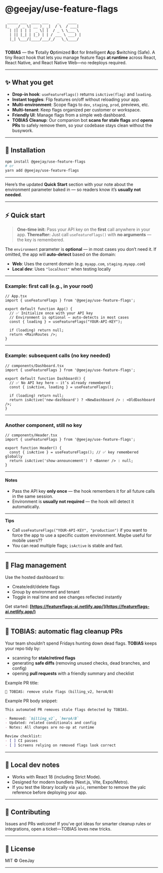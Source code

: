 # @geejay/use-feature-flags

```
 _____ ___  ____ ___    _    ____  
|_   _/ _ \| __ )_ _|  / \  / ___| 
  | || | | |  _ \| |  / _ \ \___ \ 
  | || |_| | |_) | | / ___ \ ___) |
  |_| \___/|____/___/_/   \_\____/ 
                                   

```

**TOBIAS** — the **T**otally **O**ptimized **B**ot for **I**ntelligent **A**pp **S**witching (Safe).
A tiny React hook that lets you manage feature flags **at runtime** across React, React Native, and React Native Web—no redeploys required.

---

## ✨ What you get

* **Drop-in hook**: `useFeatureFlags()` returns `isActive(flag)` and `loading`.
* **Instant toggles**: Flip features on/off without reloading your app.
* **Multi-environment**: Scope flags to `dev`, `staging`, `prod`, previews, etc.
* **Multi-tenant**: Keep flags organized per customer or workspace.
* **Friendly UI**: Manage flags from a simple web dashboard.
* **TOBIAS Cleanup**: Our companion bot **scans for stale flags** and **opens PRs** to safely remove them, so your codebase stays clean without the busywork.

---

## 🚀 Installation

```bash
npm install @geejay/use-feature-flags
# or
yarn add @geejay/use-feature-flags
```

---
Here’s the updated **Quick Start** section with your note about the environment parameter baked in — so readers know it’s **usually not needed**.

---

## ⚡️ Quick start

> **One-time init:** Pass your API key on the **first** call anywhere in your app.
> **Thereafter:** Just call `useFeatureFlags()` with **no arguments** — the key is remembered.

The `environment` parameter is **optional** — in most cases you don’t need it.
If omitted, the app will **auto-detect** based on the domain:

* **Web**: Uses the current domain (e.g. `myapp.com`, `staging.myapp.com`)
* **Local dev**: Uses `"localhost"` when testing locally

---

### Example: first call (e.g., in your root)

```tsx
// App.tsx
import { useFeatureFlags } from '@geejay/use-feature-flags';

export default function App() {
  // ✅ Initialize once with your API key
  // Environment is optional — auto-detects in most cases
  const { loading } = useFeatureFlags("YOUR-API-KEY");

  if (loading) return null;
  return <MainRoutes />;
}
```

---

### Example: subsequent calls (no key needed)

```tsx
// components/Dashboard.tsx
import { useFeatureFlags } from '@geejay/use-feature-flags';

export default function Dashboard() {
  // ✅ No API key here — it’s already remembered
  const { isActive, loading } = useFeatureFlags();

  if (loading) return null;
  return isActive('new-dashboard') ? <NewDashboard /> : <OldDashboard />;
}
```

---

### Another component, still no key

```tsx
// components/Header.tsx
import { useFeatureFlags } from '@geejay/use-feature-flags';

export function Header() {
  const { isActive } = useFeatureFlags(); // ✅ key remembered globally
  return isActive('show-announcement') ? <Banner /> : null;
}
```

---

#### Notes

* Pass the API key **only once** — the hook remembers it for all future calls in the same session.
* Environment is **usually not required** — the hook will detect it automatically.

---

**Tips**

* Call `useFeatureFlags("YOUR-API-KEY", "production")` if you want to force the app to use a specific custom environment. Maybe useful for mobile users??
* You can read multiple flags; `isActive` is stable and fast.

---

## 🧰 Flag management

Use the hosted dashboard to:

* Create/edit/delete flags
* Group by environment and tenant
* Toggle in real time and see changes reflected instantly

Get started: **[https://featureflags-ai.netlify.app/](https://featureflags-ai.netlify.app/)**

---

## 🤖 TOBIAS: automatic flag cleanup PRs

Your team shouldn’t spend Fridays hunting down dead flags.
**TOBIAS** keeps your repo tidy by:

* scanning for **stale/retired flags**
* generating **safe diffs** (removing unused checks, dead branches, and config)
* opening **pull requests** with a friendly summary and checklist

Example PR title:

```
🧹 TOBIAS: remove stale flags (billing_v2, heroA/B)
```

Example PR body snippet:

```md
This automated PR removes stale flags detected by TOBIAS.

- Removed: `billing_v2`, `heroA/B`
- Updated: related conditionals and config
- Notes: All changes are no-op at runtime

Review checklist:
- [ ] CI passes
- [ ] Screens relying on removed flags look correct
```

---

## 🧪 Local dev notes

* Works with React 18 (including Strict Mode).
* Designed for modern bundlers (Next.js, Vite, Expo/Metro).
* If you test the library locally via `yalc`, remember to remove the yalc reference before deploying your app.

---

## 🤝 Contributing

Issues and PRs welcome! If you’ve got ideas for smarter cleanup rules or integrations, open a ticket—TOBIAS loves new tricks.

---

## 📄 License

MIT © GeeJay

---
